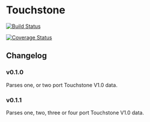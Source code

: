 # Touchstone

[![Build Status](https://travis-ci.org/mpichl87/Touchstone.jl.svg?branch=master)](https://travis-ci.org/mpichl87/Touchstone.jl)

[![Coverage Status](https://coveralls.io/repos/github/mpichl87/Touchstone.jl/badge.svg?branch=master)](https://coveralls.io/github/mpichl87/Touchstone.jl?branch=master)


## Changelog

### v0.1.0

Parses one, or two port Touchstone V1.0 data.

### v0.1.1

Parses one, two, three or four port Touchstone V1.0 data.
